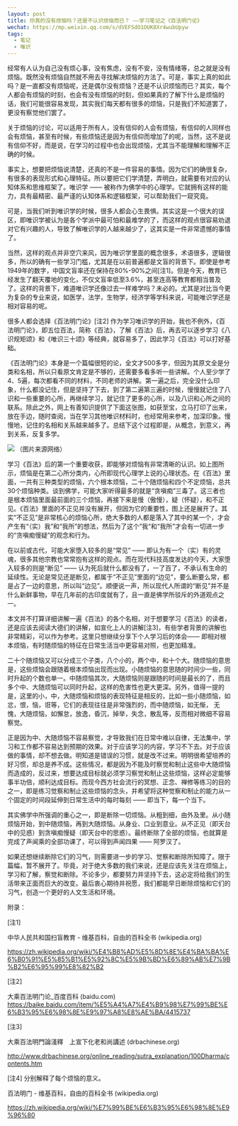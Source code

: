 ```yaml
---
layout: post
title: 你真的没有烦恼吗？还是不认识烦恼而已？ ——学习笔记之《百法明门论》
wechat: https://mp.weixin.qq.com/s/dVEFSdO1OUK8Xr4wubUpyw
tags:
  - 笔记
  - 唯识
---
```


经常有人认为自己没有烦心事，没有焦虑，没有不安，没有情绪等，总之就是没有烦恼。既然没有烦恼自然就不用去寻找解决烦恼的方法了。可是，事实上真的如此吗？是一直都没有烦恼呢，还是偶尔没有烦恼？还是不认识烦恼而已？其实，每个人都会有烦恼的时刻，也会有没有烦恼的时刻，但如果真的了解下什么是烦恼的话，我们可能很容易发现，其实我们每天都有很多的烦恼，只是我们不知道罢了，更没有察觉他们罢了。



关于烦恼的讨论，可以适用于所有人，没有信仰的人会有烦恼，有信仰的人同样也会有烦恼，甚至有时候，有些烦恼还是因为有信仰而增加了的呢，当然，这不是说有信仰不好，而是说，在学习的过程中也会出现烦恼，尤其当不能理解和理解不正确的时候。



事实上，想要把烦恼说清楚，还真的不是一件容易的事情。因为它们的确很复杂，有很多的表现形式和心理特征。所以要把它们学清楚，弄明白，就需要有对应的认知体系和思维框架了。唯识学 —— 被称作为佛学中的心理学。它就拥有这样的能力，具有最精密、最严谨的认知体系和逻辑框架，可以帮助我们一窥究竟。



可是，当我们听到唯识学的时候，很多人都会心生畏惧。其实这是一个很大的误区，即唯识学被认为是各个学派中最可怕和最难学的了，而这样的观点很容易劝退对它有兴趣的人，导致了解唯识学的人越来越少了，这其实是一件非常遗憾的事情了。



当然，这样的观点并非空穴来风，因为唯识学里面的概念很多，术语很多，逻辑很多，所以的确有一些学习门槛，尤其是在以前普遍都是文盲的背景下。即使是参考1949年的数字，中国文盲率还在保持在80%-90%之间[注1]。但是今天，教育已经发生了翻天覆地的变化，不仅文盲率低至3.6%，甚至连高等教育都相当普及了。这样的背景下，难道唯识学还像过去一样难学吗？未必的。尤其是对比当今更为复杂的专业来说，如医学，法学，生物学，经济学等学科来说，可能唯识学还是相对容易的呢。



很多人都会选择《百法明门论》[注2] 作为学习唯识学的开始，我也不例外，《百法明门论》，即五位百法，简称《百法》，了解《百法》后，再去可以逐步学习《八识规矩颂》和《唯识三十颂》等经典，就容易多了，因此学习《百法》可以打好基础。



《百法明门论》本身是一个篇幅很短的论，全文才500多字，但因为其原文全是分类和名相，所以只看原文肯定是不够的，还需要多看多听一些讲解。个人至少学了4、5遍，每次都看不同的材料，不同老师的讲解。第一遍之后，完全没什么印象，什么都没记住，但是坚持了下去，到了第二遍第三遍的时候，慢慢就记住了八识和一些重要的心所，再继续学习，就记住了更多的心所，以及八识和心所之间的联系。除此之外，网上有善知识提供了下面这张图，如获至宝，立马打印了出来，放在手边，随时查阅，当在学习其他唯识材料时，也经常用来参考，加深印象。慢慢地，记住的名相和关系越来越多了。总结下这个过程即是，从概念，到意义，再到关系，反复多学。

![](../images/2022-05-08-12-09-32.png)
（图片来源网络）

学习《百法》后的第一个重要收获，即能够对烦恼有非常清晰的认识。如上图所示，烦恼是在第二心所分类内，心所即现代心理学上说的心理状态。在《百法》里面，一共有三种类型的烦恼，六个根本烦恼，二十个随烦恼和四个不定烦恼，总共30个烦恼种类。谈到佛学，可能大家听得最多的就是“贪嗔痴”三毒了。这三者也是根本烦恼里面最前面的三个烦恼，再接下来是慢（傲慢），疑（怀疑），和不正见。《百法》里面的不正见并没有展开，但因为它的重要性，图上还是展开了。其实“不正见”是非常核心的烦恼心所，绝大多数的人都是落入了其中的某一个，才会产生有“（实）我”和“我所”的想法，然后为了这个”我“和“我所”才会有一切进一步的“贪嗔痴慢疑”的观念和行为。



在以前或古代，可能大家堕入较多的是“常见” —— 即认为有一个（实）有的灵魂，很多其他宗教也常常抱有这样的观点。而在现代科技高度发达的今天，大家堕入较多的则是“断见” —— 认为死后就什么都没有了，一了百了，不承认有生命的延续性。无论是常见还是断见，都属于“不正见”里面的“边见”，要么断要么常，都是占了一边的意思，所以叫“边见”。顺便说一声，所以现代人所谓的“断见”并不是什么新鲜事物，早在几年前的古印度就有了，且一直是佛学所驳斥的外道观点之一。



本文并不打算详细讲解一遍《百法》的各个名相，对于想要学习《百法》的读者，还是应该去阅读大德们的讲解，如宣化上人的讲解[注3]，有些学者背景的讲解也非常精彩，可以作为参考。这里只想继续分享下个人学习后的体会—— 即相对根本烦恼，有时随烦恼的特征在日常生活当中更容易对照，也更加精准。



二十个随烦恼又可以分成三个子类，八个小的，两个中，和十个大。随烦恼的意思是，这些烦恼会跟随着根本烦恼出现而出现。小随烦恼的意思随的时间少一些，同时升起的个数也单一。中随烦恼其次，大随烦恼则是跟随的时间是最长的了，而且多个中、大随烦恼可以同时升起，这样的危害性也更大更深。另外，值得一提的是，这里的小，中，大随烦恼和烦恼的表现特征是相反的，比如一些小随烦恼，如忿，恨，恼，诳等，它们的表现往往是非常强烈的，而中随烦恼，如无惭， 无愧，大随烦恼，如懈怠，放逸，昏沉，掉举，失念，散乱等，反而相对微细不容易察觉。



正是因为中、大随烦恼不容易察觉，才导致我们在日常中难以自律，无法集中，学习和工作都不容易达到预期的效果。对于应该学习的内容，学习不下去。对于应该做的事情，却不想去做。明知道是错误的习惯，就是改不过来。明明很希望培养的好习惯，却总是养不成。这些情况，都是因为不能及时察觉和制止这些中大随烦恼而造成的，反过来，想要达成目标就必须学习察觉和制止这些烦恼，这样必定能够事半功倍，顺利达成目标。而现今西方社会流行的冥想、正念、禅修等练习的目的之一，即是练习觉察和制止这些烦恼的念头，并希望将这种觉察和制止的能力从一个固定的时间段延伸到日常生活中的每时每刻 —— 即当下，每一个当下。



其实佛学中所强调的重心之一，即是断除一切烦恼。从粗到细，由外及里。从小随烦恼开始，到中随烦恼，再到大随烦恼。从身业、口业到意业。从不正见（即天台中的见惑）到贪嗔痴慢疑（即天台中的思惑）。最终断除了全部的烦恼，也就算是完成了声闻乘的全部功课了，可以得到声闻四果 —— 阿罗汉了。



如果还想继续断除它们的习气，则需要进一步的学习、觉察和断除所知障了。限于篇幅，暂不展开了。毕竟，对于绝大多数的我们来说，还是应该先关注在烦恼上，学习和了解，察觉和断除。不论多少，都要努力并坚持下去，这必定将给我们的生活带来正面而巨大的改变。最后衷心期待并祝愿，我们都能早日断除烦恼和它们的习气，创造一个更好的人文生活和环境。





附录：





[注1]

中华人民共和国扫盲教育 - 维基百科，自由的百科全书 (wikipedia.org)

https://zh.wikipedia.org/wiki/%E4%B8%AD%E5%8D%8E%E4%BA%BA%E6%B0%91%E5%85%B1%E5%92%8C%E5%9B%BD%E6%89%AB%E7%9B%B2%E6%95%99%E8%82%B2



[注2]

大乘百法明门论_百度百科 (baidu.com) 
https://baike.baidu.com/item/%E5%A4%A7%E4%B9%98%E7%99%BE%E6%B3%95%E6%98%8E%E9%97%A8%E8%AE%BA/4415737 



[注3]

大乘百法明門論淺釋　上宣下化老和尚講述 (drbachinese.org)

http://www.drbachinese.org/online_reading/sutra_explanation/100Dharma/contents.htm



[注4] 分别解释了每个烦恼的意义。

百法明门 - 维基百科，自由的百科全书 (wikipedia.org)

https://zh.wikipedia.org/wiki/%E7%99%BE%E6%B3%95%E6%98%8E%E9%96%80
